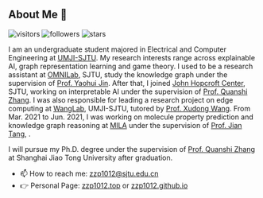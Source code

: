 ## About Me 👋 
![visitors](https://visitor-badge.glitch.me/badge?page_id=zzp1012.zzp1012) ![followers](https://img.shields.io/github/followers/zzp1012) ![stars](https://img.shields.io/github/stars/zzp1012)

I am an undergraduate student majored in Electrical and Computer Engineering at [UMJI-SJTU](https://www.ji.sjtu.edu.cn/). My research interests range across explainable AI, graph representation learning and game theory. I used to be a research assistant at [OMNILab](http://omnilab.sjtu.edu.cn/), SJTU, study the knowledge graph under the supervision of [Prof. Yaohui Jin](https://ieeexplore.ieee.org/author/37276323800). After that, I joined [John Hopcroft Center](http://jhc.sjtu.edu.cn/), SJTU, working on interpretable AI under the supervision of [Prof. Quanshi Zhang](http://qszhang.com/). I was also responsible for leading a research project on edge computing at [WangLab](http://wanglab.sjtu.edu.cn/en/Default.aspx), UMJI-SJTU, tutored by [Prof. Xudong Wang](https://wanglab.sjtu.edu.cn/en/content.aspx?info_lb=472&flag=295). From Mar. 2021 to Jun. 2021, I was working on molecule property prediction and knowledge graph reasoning at [MILA](https://mila.quebec/en/) under the supervision of [Prof. Jian Tang](https://jian-tang.com/), . 

I will pursue my Ph.D. degree under the supervision of [Prof. Quanshi Zhang](http://qszhang.com/) at Shanghai Jiao Tong University after graduation.

- 📫 How to reach me: zzp1012@sjtu.edu.cn
- 👉 Personal Page: [zzp1012.top](http://zzp1012.top/) or [zzp1012.github.io](https://zzp1012.github.io/)
